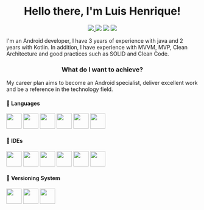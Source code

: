 <h1 align="center">
  Hello there, I'm Luis Henrique!
</h1>

<p align="center">
  <a href="malto:louix.sm@gmail.com" alt="malto:louix.sm@gmail.com">
  <img src="https://img.shields.io/badge/-Gmail-FF0000?style=flat-square&labelColor=FF0000&logo=gmail&logoColor=white&link=malto:louix.sm@gmail.com" />
  </a>

  <a href="https://www.linkedin.com/in/luishenr-m/" alt="https://www.linkedin.com/in/luishenr-m/">
  <img src="https://img.shields.io/badge/-Linkedin-0e76a8?style=flat-square&logo=Linkedin&logoColor=white&link=https://www.linkedin.com/in/luishenr-m/" /></a>
  
  <a href="https://twitter.com/louishenriqk" alt="https://twitter.com/louishenriqk">
  <img src="https://img.shields.io/badge/Twitter-1DA1F2?style=flat-square&labelColor=1DA1F2&logo=twitter&logoColor=white&link=https://twitter.com/louishenriqk"/></a>
  
  <a href="https://twitter.com/louishenriqk" alt="https://luis-henrique.dev">
  <img src="https://img.shields.io/badge/Site-1DA1F2?style=flat-square&labelColor=1DA1F2&logo=website&logoColor=white&link=https://twitter.com/louishenriqk"/></a>
</p> 

I'm an Android developer, I have 3 years of experience with java and 2 years with Kotlin. In addition, I have experience with MVVM, MVP, Clean Architecture and good practices such as SOLID and Clean Code.

<h3 align="center">
  What do I want to achieve?
</h3>
  
My career plan aims to become an Android specialist, deliver excellent work and be a reference in the technology field.


#### 🚀 Languages
<div>
<img height="40" src="https://img.shields.io/badge/Kotlin-0095D5?&style=for-the-badge&logo=kotlin&logoColor=white">
  <img height="40" src="https://img.shields.io/badge/Java-0095D5?&style=for-the-badge&logo=java&logoColor=white">
<img height="40" src="https://img.shields.io/badge/C%23-239120?style=for-the-badge&logo=c-sharp&logoColor=white">
<img height="40" src="https://img.shields.io/badge/JavaScript-323330?style=for-the-badge&logo=javascript&logoColor=F7DF1E">
<img height="40" src="https://img.shields.io/badge/HTML5-E34F26?style=for-the-badge&logo=html5&logoColor=white">
<img height="40" src="https://img.shields.io/badge/CSS3-1572B6?style=for-the-badge&logo=css3&logoColor=white">
</div>

#### 🚀 IDEs
<div>
<img height="40" src="https://img.shields.io/badge/Android_Studio-3DDC84?style=for-the-badge&logo=android-studio&logoColor=white">
<img height="40" src="https://img.shields.io/badge/Unity-100000?style=for-the-badge&logo=unity&logoColor=white">
<img height="40" src="https://img.shields.io/badge/VSCode-0078D4?style=for-the-badge&logo=visual%20studio%20code&logoColor=white">
<img height="40" src="https://img.shields.io/badge/IntelliJ_IDEA-000000.svg?style=for-the-badge&logo=intellij-idea&logoColor=white">
<img height="40" src="https://img.shields.io/badge/Rider-000000?style=for-the-badge&logo=Rider&logoColor=white">
<img height="40" src="https://img.shields.io/badge/Visual_Studio-5C2D91?style=for-the-badge&logo=visual%20studio&logoColor=white">
</div>

#### 🚀 Versioning System
<div>
<img height="40" src="https://img.shields.io/badge/GitHub-100000?style=for-the-badge&logo=github&logoColor=white">
<img height="40" src="https://img.shields.io/badge/GIT-E44C30?style=for-the-badge&logo=git&logoColor=white"/>
<img height="40" src="https://img.shields.io/badge/Bitbucket-0747a6?style=for-the-badge&logo=bitbucket&logoColor=white">
</div>
